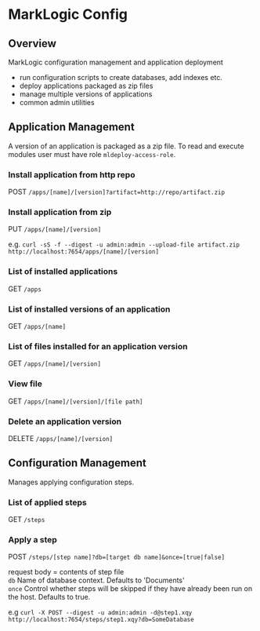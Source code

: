 # MarkLogic Config


## Overview

MarkLogic configuration management and application deployment

* run configuration scripts to create databases, add indexes etc.
* deploy applications packaged as zip files
* manage multiple versions of applications
* common admin utilities

## Application Management

A version of an application is packaged as a zip file. To read and execute modules user must have role `mldeploy-access-role`.

### Install application from http repo
POST `/apps/[name]/[version]?artifact=http://repo/artifact.zip`

### Install application from zip
PUT `/apps/[name]/[version]`

e.g. `curl -sS -f --digest -u admin:admin --upload-file artifact.zip http://localhost:7654/apps/[name]/[version]`

### List of installed applications
GET `/apps`

### List of installed versions of an application
GET `/apps/[name]`

### List of files installed for an application version
GET `/apps/[name]/[version]`

### View file
GET `/apps/[name]/[version]/[file path]`

### Delete an application version
DELETE `/apps/[name]/[version]`


## Configuration Management

Manages applying configuration steps.

### List of applied steps
GET `/steps`

### Apply a step
POST `/steps/[step name]?db=[target db name]&once=[true|false]`  

request body = contents of step file  
`db` Name of database context. Defaults to 'Documents'  
`once` Control whether steps will be skipped if they have already been run on the host. Defaults to true.

e.g `curl -X POST --digest -u admin:admin -d@step1.xqy http://localhost:7654/steps/step1.xqy?db=SomeDatabase`
